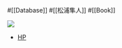#[[Database]] #[[松浦隼人]] #[[Book]]

![](https://m.media-amazon.com/images/I/51a7HeGO+8L._SY344_BO1,204,203,200_.jpg)

- [HP](https://sql-performance-explained.jp/)